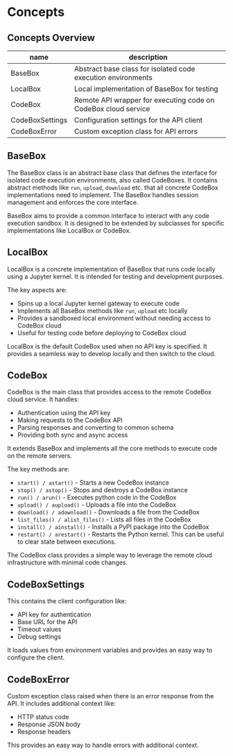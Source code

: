 # Concepts

## Concepts Overview

| name | description |
|-|-|
| BaseBox | Abstract base class for isolated code execution environments |
| LocalBox | Local implementation of BaseBox for testing |
| CodeBox | Remote API wrapper for executing code on CodeBox cloud service |
| CodeBoxSettings | Configuration settings for the API client |
| CodeBoxError | Custom exception class for API errors |


## BaseBox

The BaseBox class is an abstract base class that defines the interface for isolated code execution environments, also called CodeBoxes. It contains abstract methods like `run`, `upload`, `download` etc. that all concrete CodeBox implementations need to implement. The BaseBox handles session management and enforces the core interface.

BaseBox aims to provide a common interface to interact with any code execution sandbox. It is designed to be extended by subclasses for specific implementations like LocalBox or CodeBox.

## LocalBox

LocalBox is a concrete implementation of BaseBox that runs code locally using a Jupyter kernel. It is intended for testing and development purposes.

The key aspects are:

- Spins up a local Jupyter kernel gateway to execute code
- Implements all BaseBox methods like `run`, `upload` etc locally
- Provides a sandboxed local environment without needing access to CodeBox cloud
- Useful for testing code before deploying to CodeBox cloud

LocalBox is the default CodeBox used when no API key is specified. It provides a seamless way to develop locally and then switch to the cloud.

## CodeBox

CodeBox is the main class that provides access to the remote CodeBox cloud service. It handles:

- Authentication using the API key
- Making requests to the CodeBox API
- Parsing responses and converting to common schema
- Providing both sync and async access

It extends BaseBox and implements all the core methods to execute code on the remote servers.

The key methods are:

- `start() / astart()` - Starts a new CodeBox instance
- `stop() / astop()` - Stops and destroys a CodeBox instance
- `run() / arun()` - Executes python code in the CodeBox
- `upload() / aupload()` - Uploads a file into the CodeBox
- `download() / adownload()` - Downloads a file from the CodeBox
- `list_files() / alist_files()` - Lists all files in the CodeBox
- `install() / ainstall()` - Installs a PyPI package into the CodeBox
- `restart() / arestart()` - Restarts the Python kernel. This can be useful to clear state between executions.

The CodeBox class provides a simple way to leverage the remote cloud infrastructure with minimal code changes.

## CodeBoxSettings

This contains the client configuration like:

- API key for authentication
- Base URL for the API
- Timeout values
- Debug settings

It loads values from environment variables and provides an easy way to configure the client.

## CodeBoxError

Custom exception class raised when there is an error response from the API. It includes additional context like:

- HTTP status code
- Response JSON body
- Response headers

This provides an easy way to handle errors with additional context.
